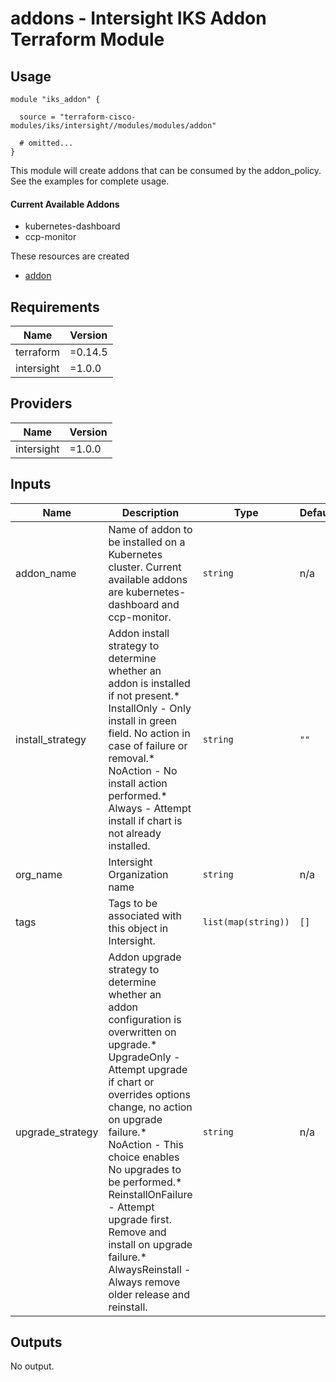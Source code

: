 # addons - Intersight IKS Addon Terraform Module

## Usage

```hcl
module "iks_addon" {

  source = "terraform-cisco-modules/iks/intersight//modules/modules/addon"

  # omitted...
}
```

This module will create addons that can be consumed by the addon_policy.  See the examples for complete usage.

#### Current Available Addons
* kubernetes-dashboard
* ccp-monitor

These resources are created
* [addon](https://registry.terraform.io/providers/CiscoDevNet/intersight/latest/docs/resources/kubernetes_addon)


<!-- BEGINNING OF PRE-COMMIT-TERRAFORM DOCS HOOK -->
## Requirements

| Name | Version |
|------|---------|
| terraform | =0.14.5 |
| intersight | =1.0.0 |

## Providers

| Name | Version |
|------|---------|
| intersight | =1.0.0 |

## Inputs

| Name | Description | Type | Default | Required |
|------|-------------|------|---------|:--------:|
| addon\_name | Name of addon to be installed on a Kubernetes cluster.  Current available addons are kubernetes-dashboard and ccp-monitor. | `string` | n/a | yes |
| install\_strategy | Addon install strategy to determine whether an addon is installed if not present.\* InstallOnly - Only install in green field. No action in case of failure or removal.\* NoAction - No install action performed.\* Always - Attempt install if chart is not already installed. | `string` | `""` | no |
| org\_name | Intersight Organization name | `string` | n/a | yes |
| tags | Tags to be associated with this object in Intersight. | `list(map(string))` | `[]` | no |
| upgrade\_strategy | Addon upgrade strategy to determine whether an addon configuration is overwritten on upgrade.\* UpgradeOnly - Attempt upgrade if chart or overrides options change, no action on upgrade failure.\* NoAction - This choice enables No upgrades to be performed.\* ReinstallOnFailure - Attempt upgrade first. Remove and install on upgrade failure.\* AlwaysReinstall - Always remove older release and reinstall. | `string` | n/a | yes |

## Outputs

No output.

<!-- END OF PRE-COMMIT-TERRAFORM DOCS HOOK -->